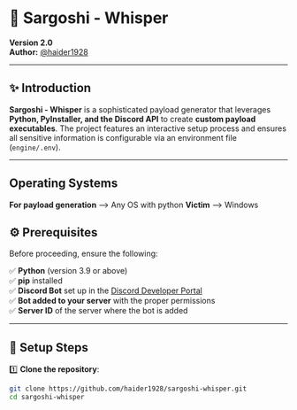 # 🌙 Sargoshi - Whisper

**Version 2.0**  
**Author:** [@haider1928](https://github.com/haider1928)

---

## ✨ Introduction

**Sargoshi - Whisper** is a sophisticated payload generator that leverages **Python, PyInstaller, and the Discord API** to create **custom payload executables**. The project features an interactive setup process and ensures all sensitive information is configurable via an environment file (`engine/.env`).

---
## Operating Systems
**For payload generation** --> Any OS with python
**Victim** --> Windows
## ⚙️ Prerequisites

Before proceeding, ensure the following:

✅ **Python** (version 3.9 or above)  
✅ **pip** installed  
✅ **Discord Bot** set up in the [Discord Developer Portal](https://discord.com/developers/applications)  
✅ **Bot added to your server** with the proper permissions  
✅ **Server ID** of the server where the bot is added

---

## 🔧 Setup Steps

1️⃣ **Clone the repository**:

```bash
git clone https://github.com/haider1928/sargoshi-whisper.git
cd sargoshi-whisper
